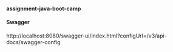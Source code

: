 #### assignment-java-boot-camp

#### Swagger
http://localhost:8080/swagger-ui/index.html?configUrl=/v3/api-docs/swagger-config

